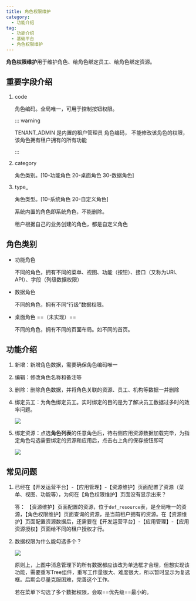 ```yaml
---
title: 角色权限维护
category:
  - 功能介绍
tag:
  - 功能介绍
  - 基础平台
  - 角色权限维护
---
```


**角色权限维护**用于维护角色、给角色绑定员工、给角色绑定资源。



## 重要字段介绍

1. code

   角色编码。全局唯一，可用于控制按钮权限。

   ::: warning

   TENANT_ADMIN 是内置的租户管理员 角色编码， 不能修改该角色的权限，该角色拥有租户拥有的所有功能

   :::

2. category

   角色类别。[10-功能角色 20-桌面角色 30-数据角色]

3. type_

   角色类型。[10-系统角色 20-自定义角色]

   系统内置的角色即系统角色，不能删除。

   租户根据自己的业务创建的角色，都是自定义角色

## 角色类别

- 功能角色

  不同的角色，拥有不同的菜单、视图、功能（按钮）、接口（又称为URI、API）、字段（列级数据权限）

- 数据角色

  不同的角色，拥有不同“行级”数据权限。

- 桌面角色  ==（未实现）==

  不同的角色，拥有不同的页面布局。如不同的首页。



## 功能介绍

1. 新增：新增角色数据，需要确保角色编码唯一

2. 编辑：修改角色名称和备注等

3. 删除：删除角色数据，并将角色关联的资源、员工、机构等数据一并删除

4. 绑定员工：为角色绑定员工。实时绑定的目的是为了解决员工数据过多时的效率问题。

   ![](/images/intro/操作_角色权限维护_绑定员工.png)

5. 绑定资源：点选**角色列表**的任意角色后，待右侧应用资源数据加载完毕，为指定角色勾选需要绑定的资源和应用后，点击右上角的保存按钮即可

   ![](/images/intro/操作_角色权限维护_绑定资源.png)







## 常见问题

1. 已经在【开发运营平台】-【应用管理】-【资源维护】页面配置了资源（菜单、视图、功能等），为何在【角色权限维护】页面没有显示出来？

   答： 【资源维护】页面配置的资源，位于`def_resource`表，是全局唯一的资源，【角色权限维护】页面查询的资源，是当前租户拥有的资源。在【资源维护】页面配置资源数据后，还需要在【开发运营平台】-【应用管理】-【应用资源授权】页面给不同的租户授权才行。

2. 数据权限为什么能勾选多个？

   ![](/images/intro/基础平台_角色权限维护_数据权限.png)

   原则上，上图中消息管理下的所有数据都应该改为单选框才合理，但想实现该功能，需要重写Tree组件，重写工作量很大、难度很大，所以暂时显示为复选框。后期会尽量克服困难，完善这个工作。

   若在菜单下勾选了多个数据权限，会取==优先级==最小的。

   
